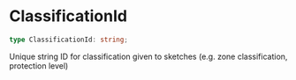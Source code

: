 # ClassificationId

```ts
type ClassificationId: string;
```

Unique string ID for classification given to sketches (e.g. zone classification, protection level)
